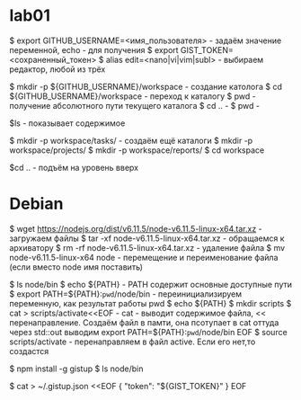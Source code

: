 # lab01

$ export GITHUB_USERNAME=<имя_пользователя> - задаём значение переменной, echo - для получения
$ export GIST_TOKEN=<сохраненный_токен> 
$ alias edit=<nano|vi|vim|subl> - выбираем редактор, любой из трёх

$ mkdir -p ${GITHUB_USERNAME}/workspace - создание католога
$ cd ${GITHUB_USERNAME}/workspace - переход к каталогу
$ pwd - получение абсолютного пути текущего каталога
$ cd .. - 
$ pwd - 

$ls - показывает содержимое
  
$ mkdir -p workspace/tasks/ - создаём ещё каталоги
$ mkdir -p workspace/projects/
$ mkdir -p workspace/reports/
$ cd workspace
  
$cd .. -  подъём на уровень вверх

# Debian
$ wget https://nodejs.org/dist/v6.11.5/node-v6.11.5-linux-x64.tar.xz - загружаем файлы
$ tar -xf node-v6.11.5-linux-x64.tar.xz - обращаемся к архиватору
$ rm -rf node-v6.11.5-linux-x64.tar.xz - удаление файла
$ mv node-v6.11.5-linux-x64 node - перемещение и переименование файла (если вместо node имя поставить)

$ ls node/bin
$ echo ${PATH} - PATH содержит основные доступные пути
$ export PATH=${PATH}:`pwd`/node/bin - переинициализируем переменную, как результат работы pwd
$ echo ${PATH}
$ mkdir scripts
$ cat > scripts/activate<<EOF - cat - выводит содержимое файла, << перенаправление. Создаём файл в памти, она псотупает в cat оттуда через std::out выводим
export PATH=\${PATH}:`pwd`/node/bin
EOF
$ source scripts/activate - перенаправляем в файл active. Если его нет,то создастся

$ npm install -g gistup
$ ls node/bin

$ cat > ~/.gistup.json <<EOF
{
  "token": "${GIST_TOKEN}"
}
EOF
